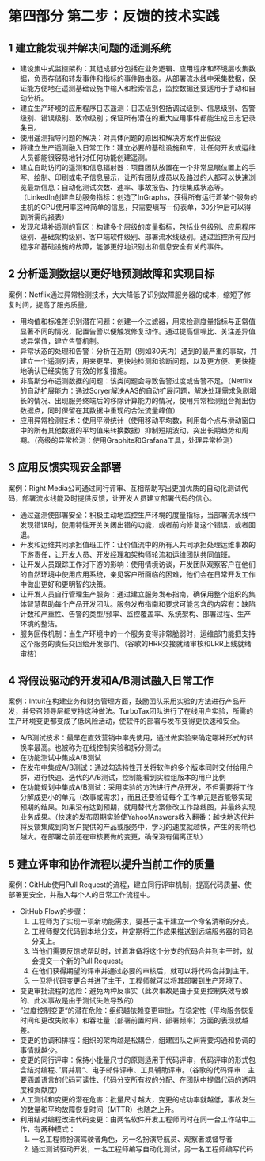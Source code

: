 # 第四部分 第二步：反馈的技术实践

## 1 建立能发现并解决问题的遥测系统

- 建设集中式监控架构：其组成部分包括在业务逻辑、应用程序和环境层收集数据，负责存储和转发事件和指标的事件路由器。从部署流水线中采集数据，保证能方便地在遥测基础设施中输入和检索信息，监控数据还要适用于手动和自动分析。
- 建立生产环境的应用程序日志遥测：日志级别包括调试级别、信息级别、告警级别、错误级别、致命级别；保证所有潜在的重大应用事件都能生成日志记录条目。
- 使用遥测指导问题的解决：对具体问题的原因和解决方案作出假设
- 将建立生产遥测融入日常工作：建立必要的基础设施和库，让任何开发或运维人员都能很容易地针对任何功能创建遥测。
- 建立自助访问的遥测和信息辐射器：项目团队放置在一个非常显眼位置上的手写、绘制、印刷或电子信息展示，让所有团队成员以及路过的人都可以快速浏览最新信息：自动化测试次数、速率、事故报告、持续集成状态等。（LinkedIn创建自助服务指标：创造了InGraphs，获得所有运行着某个服务的主机的CPU使用率这种简单的信息，只需要填写一份表单，30分钟后可以得到所需的报表）
- 发现和填补遥测的盲区：构建多个层级的度量指标，包括业务级别、应用程序级别、基础架构级别、客户端软件级别、部署流水线级别。通过监控所有应用程序和基础设施的故障，能够更好地识别出和信息安全有关的事件。

## 2 分析遥测数据以更好地预测故障和实现目标

案例：Netflix通过异常检测技术，大大降低了识别故障服务器的成本，缩短了修复时间，提高了服务质量。

- 用均值和标准差识别潜在问题：创建一个过滤器，用来检测度量指标与正常值显著不同的情况，配置告警以便触发修复动作。通过提高信噪比、关注差异值或异常值，建立告警机制。
- 异常状态的处理和告警：分析在近期（例如30天内）遇到的最严重的事故，并建立一个遥测列表，用来更早、更快地检测和诊断问题，以及更方便、更快捷地确认已经实施了有效的修复措施。
- 非高斯分布遥测数据的问题：该类问题会导致告警过度或告警不足。（Netflix的自动扩展能力：通过Scryer解决AAS的自动扩展问题，解决处理需求急剧增长的情况、出现服务终端后的移除计算能力的情况，使用异常检测组合抛出伪数据点，同时保留在其数据中重现的合法流量峰值）
- 应用异常检测技术：使用平滑统计（使用移动平均数，利用每个点与滑动窗口中的所有其他数据的平均值来转换数据）抑制短期波动，突出长期趋势和周期。（高级的异常检测：使用Graphite和Grafana工具，处理异常检测）

## 3 应用反馈实现安全部署

案例：Right Media公司通过同行评审、互相帮助写出更加优质的自动化测试代码，部署流水线能及时提供反馈，让开发人员建立部署代码的信心。

- 通过遥测使部署安全：积极主动地监控生产环境的度量指标，当部署流水线中发现错误时，使用特性开关关闭出错的功能，或者前向修复这个错误，或者回退。
- 开发和运维共同承担值班工作：让价值流中的所有人共同承担处理运维事故的下游责任，让开发人员、开发经理和架构师轮流和运维团队共同值班。
- 让开发人员跟踪工作对下游的影响：使用情境访谈，开发团队观察客户在他们的自然环境中使用应用系统，亲见客户所面临的困难，他们会在日常开发工作中做出更好和更明智的决策。
- 让开发人员自行管理生产服务：通过建立服务发布指南，确保用整个组织的集体智慧帮助每个产品开发团队。服务发布指南和要求可能包含的内容有：缺陷计数和严重性、告警的类型/频率、监控覆盖率、系统架构、部署过程、生产环境的整洁。
- 服务回传机制：当生产环境中的一个服务变得非常脆弱时，运维部门能把支持这个服务的责任交回给开发部门。（谷歌的HRR交接就绪审核和LRR上线就绪审核）

## 4 将假设驱动的开发和A/B测试融入日常工作

案例：Intuit在构建业务和财务管理方面，鼓励团队采用实验的方法进行产品开发，并号召领导层都支持这种做法。TurboTax团队进行了在线用户实验，所需的生产环境变更都变成了低风险活动，使软件的部署与发布变得更快速和安全。

- A/B测试技术：最早在直效营销中率先使用，通过做实验来确定哪种形式的转换率最高。也被称为在线控制实验和拆分测试。
- 在功能测试中集成A/B测试
- 在发布中集成A/B测试：通过勾选特性开关将软件的多个版本同时交付给用户群，进行快速、迭代的A/B测试，控制能看到实验组版本的用户比例
- 在功能规划中集成A/B测试：采用实验的方法进行产品开发，不但需要将工作分解成更小的单元（故事或需求），而且还要验证每个工作单元是否能够实现预期的结果。如果没有达到预期，就用替代方案修改工作路线图，并最终实现业务成果。（快速的发布周期实验使Yahoo!Answers收入翻番：越快地迭代并将反馈集成到向客户提供的产品或服务中，学习的速度就越快，产生的影响也越大。在部署之前还在审核要做的变更，确保没有偏离正轨）

## 5 建立评审和协作流程以提升当前工作的质量

案例：GitHub使用Pull Request的流程，建立同行评审机制，提高代码质量、使部署更安全，并融入每个人的日常工作流程中。

- GitHub Flow的步骤：
    1. 工程师为了实现一项新功能需求，要基于主干建立一个命名清晰的分支。
    2. 工程师提交代码到本地分支，并定期将工作成果推送到远端服务器的同名分支上。
    3. 当他们需要反馈或帮助时，过着准备将这个分支的代码合并到主干时，就会提交一个新的Pull Request。
    4. 在他们获得期望的评审并通过必要的审核后，就可以将代码合并到主干。
    5. 一但将代码变更合并进了主干，工程师就可以将其部署到生产环境了。
- 变更审批流程的危险：避免两种反事实（此次事故是由于变更控制失效导致的、此次事故是由于测试失败导致的）
- ”过度控制变更“的潜在危险：组织越依赖变更审批，在稳定性（平均服务恢复时间和更改失败率）和吞吐量（部署前置时间、部署频率）方面的表现就越差。
- 变更的协调和排程：组织的架构越是松耦合，组建团队之间需要沟通和协调的事情就越少。
- 变更的同行评审：保持小批量尺寸的原则适用于代码评审，代码评审的形式包含结对编程、”肩并肩“、电子邮件评审、工具辅助评审。（谷歌的代码评审：主要涵盖语言的代码可读性、代码分支所有权的分配、在团队中提倡代码的透明度和贡献度）
- 人工测试和变更的潜在危害：批量尺寸越大，变更的成功率就越低，事故发生的数量和平均故障恢复时间（MTTR）也随之上升。
- 利用结对编程改进代码变更：由两名软件开发工程师同时在同一台工作站中工作，有两种模式：
    1. 一名工程师扮演驾驶者角色，另一名扮演导航员、观察者或督导者
    2. 通过测试驱动开发，一名工程师编写自动化测试，另一名工程师编写代码